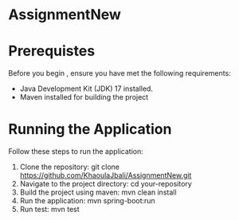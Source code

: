 # AssignmentNew


# Prerequistes

Before you begin , ensure you have met the following requirements:
  - Java Development Kit (JDK)  17 installed.
  - Maven installed for building the project

# Running the Application

Follow these steps to run the application:

1. Clone the repository:
   git clone https://github.com/KhaoulaJbali/AssignmentNew.git
2. Navigate to the project directory:
   cd your-repository
3. Build the project using maven:
   mvn clean install
4. Run the application:
   mvn spring-boot:run
5. Run test:
   mvn test

